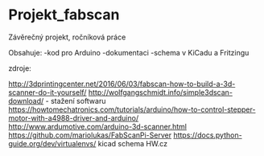 # Projekt_fabscan
Závěrečný projekt, ročníková práce

Obsahuje:
	-kod pro Arduino
	-dokumentaci
	-schema v KiCadu a Fritzingu

zdroje:

http://3dprintingcenter.net/2016/06/03/fabscan-how-to-build-a-3d-scanner-do-it-yourself/
http://wolfgangschmidt.info/simple3dscan-download/  - stažení softwaru
https://howtomechatronics.com/tutorials/arduino/how-to-control-stepper-motor-with-a4988-driver-and-arduino/ 
http://www.ardumotive.com/arduino-3d-scanner.html
https://github.com/mariolukas/FabScanPi-Server
https://docs.python-guide.org/dev/virtualenvs/
kicad schema HW.cz



